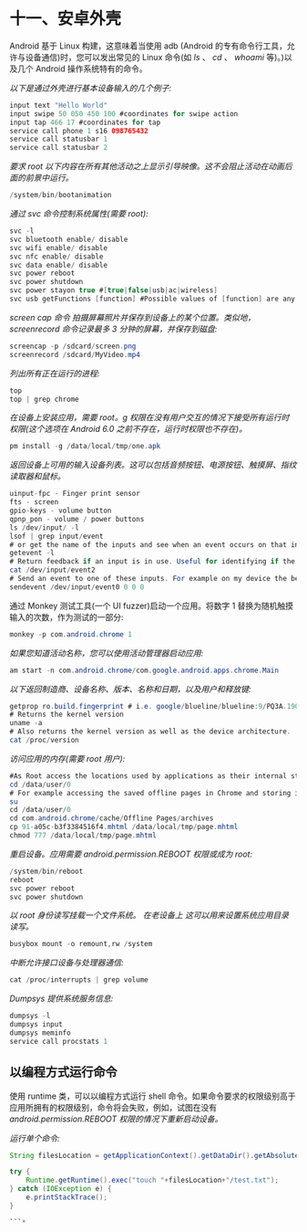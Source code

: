 # 十一、安卓外壳

Android 基于 Linux 构建，这意味着当使用 adb (Android 的专有命令行工具，允许与设备通信)时，您可以发出常见的 Linux 命令(如 *ls* 、 *cd* 、 *whoami* 等)。)以及几个 Android 操作系统特有的命令。

*以下是通过外壳进行基本设备输入的几个例子:*

```java
input text "Hello World"
input swipe 50 050 450 100 #coordinates for swipe action
input tap 466 17 #coordinates for tap
service call phone 1 s16 098765432
service call statusbar 1
service call statusbar 2

```

*要求 root 以下内容在所有其他活动之上显示引导映像。这不会阻止活动在动画后面的前景中运行。*

```java
/system/bin/bootanimation

```

*通过 svc 命令控制系统属性(需要 root):*

```java
svc -l
svc bluetooth enable/ disable
svc wifi enable/ disable
svc nfc enable/ disable
svc data enable/ disable
svc power reboot
svc power shutdown
svc power stayon true #[true|false|usb|ac|wireless]
svc usb getFunctions [function] #Possible values of [function] are any of 'mtp', 'ptp', 'rndis', 'midi'

```

**screen cap 命令* *拍摄屏幕照片并保存到设备上的某个位置。类似地，screenrecord 命令记录最多 3 分钟的屏幕，并保存到磁盘:**

```java
screencap -p /sdcard/screen.png
screenrecord /sdcard/MyVideo.mp4

```

*列出所有正在运行的进程:*

```java
top
top | grep chrome

```

*在设备上安装应用，需要 root。g 权限在没有用户交互的情况下接受所有运行时权限(这个选项在 Android 6.0 之前不存在，运行时权限也不存在)。*

```java
pm install -g /data/local/tmp/one.apk

```

*返回设备上可用的输入设备列表。这可以包括音频按钮、电源按钮、触摸屏、指纹读取器和鼠标。*

```java
uinput-fpc - Finger print sensor
fts - screen
gpio-keys - volume button
qpnp_pon - volume / power buttons
ls /dev/input/ -l
lsof | grep input/event
# or get the name of the inputs and see when an event occurs on that input
getevent -l
# Return feedback if an input is in use. Useful for identifying if the screen is in use.
cat /dev/input/event2
# Send an event to one of these inputs. For example on my device the below sets the volume to 0.
sendevent /dev/input/event0 0 0 0

```

通过 Monkey 测试工具(一个 UI fuzzer)启动一个应用。将数字 1 替换为随机触摸输入的次数，作为测试的一部分:

```java
monkey -p com.android.chrome 1

```

*如果您知道活动名称，您可以使用活动管理器启动应用:*

```java
am start -n com.android.chrome/com.google.android.apps.chrome.Main

```

*以下返回制造商、设备名称、版本、名称和日期，以及用户和释放键:*

```java
getprop ro.build.fingerprint # i.e. google/blueline/blueline:9/PQ3A.190605.003/5524043:user/release-keys
# Returns the kernel version
uname -a
# Also returns the kernel version as well as the device architecture.
cat /proc/version

```

*访问应用的内存(需要 root 用户):*

```java
#As Root access the locations used by applications as their internal storage.
cd /data/user/0
# For example accessing the saved offline pages in Chrome and storing it in the data/local/tmp directory for it to be pulled off device later.
su
cd /data/user/0
cd com.android.chrome/cache/Offline Pages/archives
cp 91-a05c-b3f3384516f4.mhtml /data/local/tmp/page.mhtml
chmod 777 /data/local/tmp/page.mhtml

```

*重启设备。应用需要 android.permission.REBOOT 权限或成为 root:*

```java
/system/bin/reboot
reboot
svc power reboot
svc power shutdown

```

*以 root 身份读写挂载一个文件系统。* *在老设备上* *这可以用来设置系统应用目录读写。*

```java
busybox mount -o remount,rw /system

```

*中断允许接口设备与处理器通信:*

```java
cat /proc/interrupts | grep volume

```

*Dumpsys 提供系统服务信息:*

```java
dumpsys -l
dumpsys input
dumpsys meminfo
service call procstats 1

```

## 以编程方式运行命令

使用 runtime 类，可以以编程方式运行 shell 命令。如果命令要求的权限级别高于应用所拥有的权限级别，命令将会失败，例如，试图在没有 *android.permission.REBOOT 权限的情况下重新启动设备。*

*运行单个命令:*

```java
String filesLocation = getApplicationContext().getDataDir().getAbsolutePath();

try {
    Runtime.getRuntime().exec("touch "+filesLocation+"/test.txt");
} catch (IOException e) {
    e.printStackTrace();
}

```*